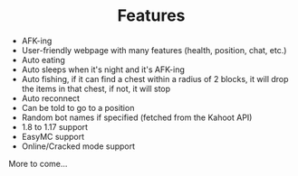 <h1 align="center">Features</h1>

- AFK-ing
- User-friendly webpage with many features (health, position, chat, etc.)
- Auto eating
- Auto sleeps when it's night and it's AFK-ing
- Auto fishing, if it can find a chest within a radius of 2 blocks, it will drop the items in that chest, if not, it will stop
- Auto reconnect
- Can be told to go to a position
- Random bot names if specified (fetched from the Kahoot API)
- 1.8 to 1.17 support
- EasyMC support
- Online/Cracked mode support

More to come...
